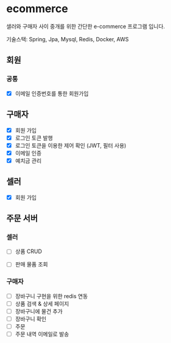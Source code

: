# ecommerce

샐러와 구매자 사이 중개를 위한 간단한 e-commerce 프로그램 입니다.

기술스택: Spring, Jpa, Mysql, Redis, Docker, AWS

## 회원
### 공통
- [x] 이메일 인증번호를 통한 회원가입

## 구매자
- [x] 회원 가입
- [x] 로그인 토큰 발행
- [x] 로그인 토큰을 이용한 제어 확인 (JWT, 필터 사용)
- [x] 이메일 인증
- [x] 예치금 관리

## 셀러
- [x] 회원 가입

## 주문 서버

### 셀러
- [ ] 상품 CRUD
- [ ] 판매 물품 조회


### 구매자
- [ ] 장바구니 구현을 위한 redis 연동
- [ ] 상품 검색 & 상세 페이지
- [ ] 장바구니에 물건 추가
- [ ] 장바구니 확인
- [ ] 주문
- [ ] 주문 내역 이메일로 발송
